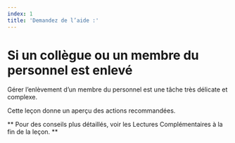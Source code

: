 ```yaml
---
index: 1
title: 'Demandez de l’aide :'
---
```

# Si un collègue ou un membre du personnel est enlevé

Gérer l’enlèvement d’un membre du personnel est une tâche très délicate et complexe.

Cette leçon donne un aperçu des actions recommandées.

** Pour des conseils plus détaillés, voir les Lectures Complémentaires à la fin de la leçon. **